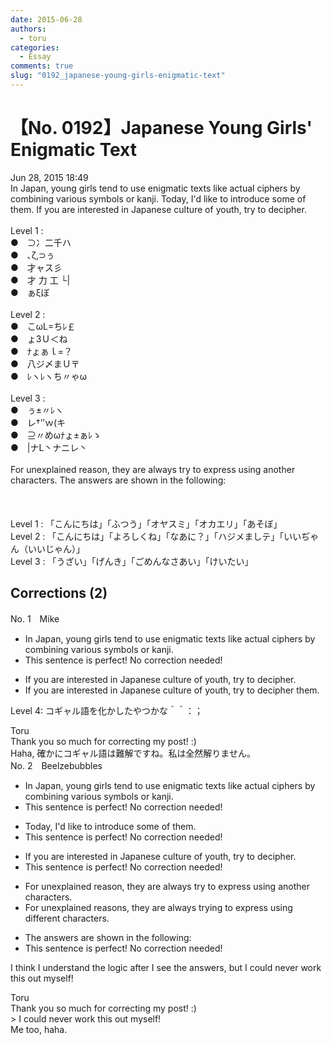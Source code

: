 ```yaml
---
date: 2015-06-28
authors:
  - toru
categories:
  - Essay
comments: true
slug: "0192_japanese-young-girls-enigmatic-text"
---
```


# 【No. 0192】Japanese Young Girls' Enigmatic Text
<div class="date">Jun 28, 2015 18:49</div>
<div id="post"><div id="body_show_ori">
In Japan, young girls tend to use enigmatic texts like actual ciphers by combining various symbols or kanji. Today, I'd like to introduce some of them. If you are interested in Japanese culture of youth, try to decipher.<br/><br/>Level 1 :<br/>●　⊃冫二千ハ<br/>●　､ζ,⊃ぅ<br/>●　才ャス彡<br/>●　才 力 工 └|<br/>●　ぁξぼ<br/><br/>Level 2 :<br/>●　こωL=ちﾚ￡<br/>●　ょЗＵ＜ね<br/>●　ﾅょぁｌ=？<br/>●　八ジ〆まＵ〒<br/>●　ﾚヽﾚヽち〃ゃω<br/><br/>Level 3 :<br/>●　ぅ±〃ﾚヽ<br/>●　レ†’’ｗ(キ<br/>●　⊇〃めωﾅょ±ぁﾚゝ<br/>●　|ナL丶ナニレ丶<br/><br/>For unexplained reason, they are always try to express using another characters. The answers are shown in the following:<br/><br/><br/><br/>Level 1 : 「こんにちは」「ふつう」「オヤスミ」「オカエリ」「あそぼ」<br/>Level 2 : 「こんにちは」「よろしくね」「なあに？」「ハジメましテ」「いいぢゃん（いいじゃん）」<br/>Level 3 : 「うざい」「げんき」「ごめんなさあい」「けいたい」
</div></div>

<!-- more -->


## Corrections (2)
<div id="block"><div class="first_name"> No. 1　<span class="just_name">Mike</span></div><div id="block2">
<ul class="correction_field">
<li class="incorrect">In Japan, young girls tend to use enigmatic texts like actual ciphers by combining various symbols or kanji.</li>
<li class="corrected perfect">This sentence is perfect! No correction needed!</li>
</ul>
<ul class="correction_field">
<li class="incorrect">If you are interested in Japanese culture of youth, try to decipher.</li>
<li class="corrected correct">
If you are interested in Japanese culture of youth, try to decipher<span class="f_red"> them</span>.
</li>
</ul>
<p class="comment_small">
 Level 4: コギャル語を化かしたやつかな＾＾：；
</p>

</div><div class="name"><span class="just_name">Toru</span><br>
Thank you so much for correcting my post! :)<br/>Haha, 確かにコギャル語は難解ですね。私は全然解りません。
</div>
</div>
<div id="block"><div class="first_name"> No. 2　<span class="just_name">Beelzebubbles</span></div><div id="block2">
<ul class="correction_field">
<li class="incorrect">In Japan, young girls tend to use enigmatic texts like actual ciphers by combining various symbols or kanji.</li>
<li class="corrected perfect">This sentence is perfect! No correction needed!</li>
</ul>
<ul class="correction_field">
<li class="incorrect">Today, I'd like to introduce some of them.</li>
<li class="corrected perfect">This sentence is perfect! No correction needed!</li>
</ul>
<ul class="correction_field">
<li class="incorrect">If you are interested in Japanese culture of youth, try to decipher.</li>
<li class="corrected perfect">This sentence is perfect! No correction needed!</li>
</ul>
<ul class="correction_field">
<li class="incorrect">For unexplained reason, they are always try to express using another characters.</li>
<li class="corrected correct">
For unexplained reasons, they are always trying to express using different characters.
</li>
</ul>
<ul class="correction_field">
<li class="incorrect">The answers are shown in the following:</li>
<li class="corrected perfect">This sentence is perfect! No correction needed!</li>
</ul>
<p class="comment_small">
 I think I understand the logic after I see the answers, but I could never work this out myself!
</p>

</div><div class="name"><span class="just_name">Toru</span><br>
Thank you so much for correcting my post! :)<br/>&gt; I could never work this out myself!<br/>Me too, haha.
</div>
</div>
